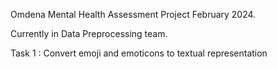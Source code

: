 Omdena Mental Health Assessment Project February 2024.


Currently in Data Preprocessing team.
<p>Task 1 : Convert emoji and emoticons to textual representation</p>
